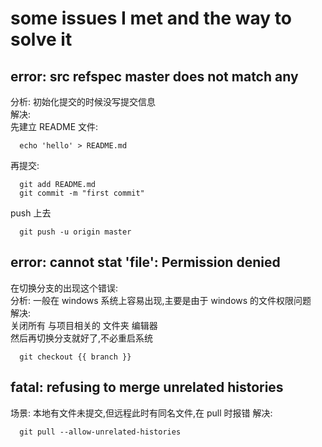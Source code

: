 # some issues I met and the way to solve it

## error: src refspec master does not match any
分析: 初始化提交的时候没写提交信息  
解决:  
先建立 README 文件:
```
  echo 'hello' > README.md
```
再提交:
```
  git add README.md
  git commit -m "first commit"
```
push 上去
```
  git push -u origin master
```

## error: cannot stat 'file': Permission denied
在切换分支的出现这个错误:  
分析: 一般在 windows 系统上容易出现,主要是由于 windows 的文件权限问题  
解决:  
  关闭所有 与项目相关的 文件夹 编辑器  
  然后再切换分支就好了,不必重启系统  
```
  git checkout {{ branch }}
```

## fatal: refusing to merge unrelated histories
场景: 本地有文件未提交,但远程此时有同名文件,在 pull 时报错
解决:  
```
  git pull --allow-unrelated-histories
```
